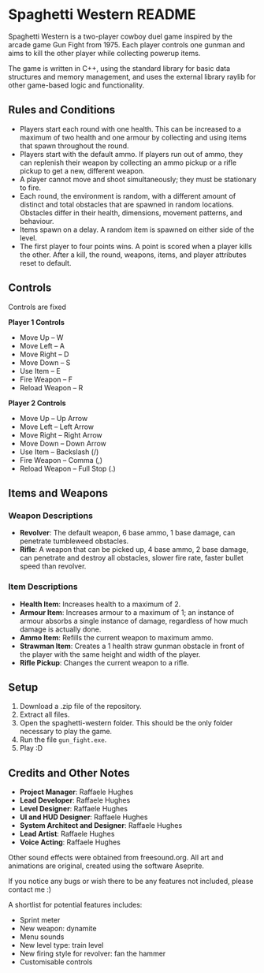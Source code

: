 # Spaghetti Western README

Spaghetti Western is a two-player cowboy duel game inspired by the arcade game Gun Fight from 1975. Each player controls one gunman and aims to kill the other player while collecting powerup items.

The game is written in C++, using the standard library for basic data structures and memory management, and uses the external library raylib for other game-based logic and functionality.

## Rules and Conditions

- Players start each round with one health. This can be increased to a maximum of two health and one armour by collecting and using items that spawn throughout the round.
- Players start with the default ammo. If players run out of ammo, they can replenish their weapon by collecting an ammo pickup or a rifle pickup to get a new, different weapon.
- A player cannot move and shoot simultaneously; they must be stationary to fire.
- Each round, the environment is random, with a different amount of distinct and total obstacles that are spawned in random locations. Obstacles differ in their health, dimensions, movement patterns, and behaviour.
- Items spawn on a delay. A random item is spawned on either side of the level.
- The first player to four points wins. A point is scored when a player kills the other. After a kill, the round, weapons, items, and player attributes reset to default.

## Controls

Controls are fixed

**Player 1 Controls**
- Move Up – W
- Move Left – A
- Move Right – D
- Move Down – S
- Use Item – E
- Fire Weapon – F
- Reload Weapon – R

**Player 2 Controls**
- Move Up – Up Arrow
- Move Left – Left Arrow
- Move Right – Right Arrow
- Move Down – Down Arrow
- Use Item – Backslash (/)
- Fire Weapon – Comma (,)
- Reload Weapon – Full Stop (.)

## Items and Weapons

### Weapon Descriptions
- **Revolver**: The default weapon, 6 base ammo, 1 base damage, can penetrate tumbleweed obstacles.
- **Rifle**: A weapon that can be picked up, 4 base ammo, 2 base damage, can penetrate and destroy all obstacles, slower fire rate, faster bullet speed than revolver.

### Item Descriptions
- **Health Item**: Increases health to a maximum of 2.
- **Armour Item**: Increases armour to a maximum of 1; an instance of armour absorbs a single instance of damage, regardless of how much damage is actually done.
- **Ammo Item**: Refills the current weapon to maximum ammo.
- **Strawman Item**: Creates a 1 health straw gunman obstacle in front of the player with the same height and width of the player.
- **Rifle Pickup**: Changes the current weapon to a rifle.

## Setup

1. Download a .zip file of the repository.
2. Extract all files.
3. Open the spaghetti-western folder. This should be the only folder necessary to play the game.
4. Run the file `gun_fight.exe`.
5. Play :D

## Credits and Other Notes

- **Project Manager**: Raffaele Hughes
- **Lead Developer**: Raffaele Hughes
- **Level Designer**: Raffaele Hughes
- **UI and HUD Designer**: Raffaele Hughes
- **System Architect and Designer**: Raffaele Hughes
- **Lead Artist**: Raffaele Hughes
- **Voice Acting**: Raffaele Hughes

Other sound effects were obtained from freesound.org. All art and animations are original, created using the software Aseprite.

If you notice any bugs or wish there to be any features not included, please contact me :)

A shortlist for potential features includes:
- Sprint meter
- New weapon: dynamite
- Menu sounds
- New level type: train level
- New firing style for revolver: fan the hammer
- Customisable controls
